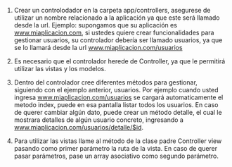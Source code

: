 
1) Crear un controlodador en la carpeta app/controllers, asegurese de utilizar un 
nombre relacionado a la aplicación ya que este será llamado desde la url.
Ejemplo: supongamos que su aplicación es www.miaplicacion.com, si ustedes quiere
crear funcionalidades para gestionar usuarios, su controlador debería ser llamado
usuarios, ya que se lo llamará desde la url www.miaplicacion.com/usuarios

2) Es necesario que el controlador herede de Controller, ya que le permitirá
utilizar las vistas y los modelos.

3) Dentro del controlador cree diferentes métodos para gestionar, siguiendo con el 
ejemplo anterior, usuarios.
Por ejemplo cuando usted ingresa www.miaplicacion.com/usuarios se cargará automaticamente
el metodo index, puede en esa pantalla listar todos los usuarios. En caso de querer cambiar
algún dato, puede crear un método detalle, el cual le mostrara detalles de algún usuario
concreto, ingresando a www.miaplicacion.com/usuarios/detalle/$id.

4) Para utilizar las vistas llame al método de la clase padre Controller view pasando
como primer parámetro la ruta de la vista. En caso de querer pasar parámetros, pase un array
asociativo como segundo parámetro.